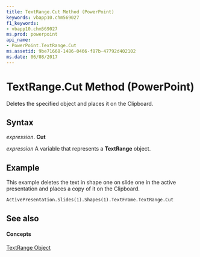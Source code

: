 ```yaml
---
title: TextRange.Cut Method (PowerPoint)
keywords: vbapp10.chm569027
f1_keywords:
- vbapp10.chm569027
ms.prod: powerpoint
api_name:
- PowerPoint.TextRange.Cut
ms.assetid: 9be71668-1486-0466-f87b-47792d402102
ms.date: 06/08/2017
---
```



# TextRange.Cut Method (PowerPoint)

Deletes the specified object and places it on the Clipboard.


## Syntax

 _expression_. **Cut**

 _expression_ A variable that represents a **TextRange** object.


## Example

This example deletes the text in shape one on slide one in the active presentation and places a copy of it on the Clipboard.


```vb
ActivePresentation.Slides(1).Shapes(1).TextFrame.TextRange.Cut
```


## See also


#### Concepts


[TextRange Object](textrange-object-powerpoint.md)

